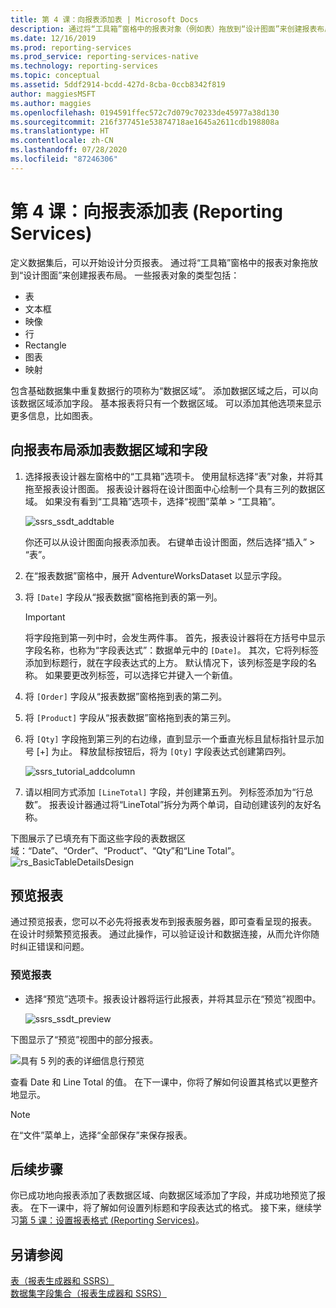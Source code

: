 ```yaml
---
title: 第 4 课：向报表添加表 | Microsoft Docs
description: 通过将“工具箱”窗格中的报表对象（例如表）拖放到“设计图面”来创建报表布局。
ms.date: 12/16/2019
ms.prod: reporting-services
ms.prod_service: reporting-services-native
ms.technology: reporting-services
ms.topic: conceptual
ms.assetid: 5ddf2914-bcdd-427d-8cba-0ccb8342f819
author: maggiesMSFT
ms.author: maggies
ms.openlocfilehash: 0194591ffec572c7d079c70233de45977a38d130
ms.sourcegitcommit: 216f377451e53874718ae1645a2611cdb198808a
ms.translationtype: HT
ms.contentlocale: zh-CN
ms.lasthandoff: 07/28/2020
ms.locfileid: "87246306"
---
```

# <a name="lesson-4-add-a-table-to-the-report-reporting-services"></a>第 4 课：向报表添加表 (Reporting Services)

定义数据集后，可以开始设计分页报表。 通过将“工具箱”窗格中的报表对象拖放到“设计图面”来创建报表布局。 一些报表对象的类型包括：

- 表
- 文本框
- 映像
- 行
- Rectangle
- 图表
- 映射

包含基础数据集中重复数据行的项称为“数据区域”。 添加数据区域之后，可以向该数据区域添加字段。 基本报表将只有一个数据区域。 可以添加其他选项来显示更多信息，比如图表。

## <a name="add-a-table-data-region-and-fields-to-a-report-layout"></a>向报表布局添加表数据区域和字段

1. 选择报表设计器左窗格中的“工具箱”选项卡。 使用鼠标选择“表”对象，并将其拖至报表设计图面。 报表设计器将在设计图面中心绘制一个具有三列的数据区域。 如果没有看到“工具箱”选项卡，选择“视图”菜单 > “工具箱”。

    ![ssrs_ssdt_addtable](media/ssrs-ssdt-addtable.png)

    你还可以从设计图面向报表添加表。 右键单击设计图面，然后选择“插入” > “表”。

2. 在“报表数据”窗格中，展开 AdventureWorksDataset 以显示字段。

3. 将 `[Date]` 字段从“报表数据”窗格拖到表的第一列。

    > [!IMPORTANT]
    > 将字段拖到第一列中时，会发生两件事。 首先，报表设计器将在方括号中显示字段名称，也称为“字段表达式”：数据单元中的 `[Date]`。 其次，它将列标签添加到标题行，就在字段表达式的上方。 默认情况下，该列标签是字段的名称。 如果要更改列标签，可以选择它并键入一个新值。

4. 将 `[Order]` 字段从“报表数据”窗格拖到表的第二列。

5. 将 `[Product]` 字段从“报表数据”窗格拖到表的第三列。

6. 将 `[Qty]` 字段拖到第三列的右边缘，直到显示一个垂直光标且鼠标指针显示加号 [+] 为止。 释放鼠标按钮后，将为 `[Qty]` 字段表达式创建第四列。

    ![ssrs_tutorial_addcolumn](media/ssrs-tutorial-addcolumn.png)

7. 请以相同方式添加 `[LineTotal]` 字段，并创建第五列。 列标签添加为“行总数”。 报表设计器通过将“LineTotal”拆分为两个单词，自动创建该列的友好名称。

下图展示了已填充有下面这些字段的表数据区域：“Date”、“Order”、“Product”、“Qty”和“Line Total”。
![rs_BasicTableDetailsDesign](media/rs-basictabledetailsdesign.png)

## <a name="preview-your-report"></a>预览报表

通过预览报表，您可以不必先将报表发布到报表服务器，即可查看呈现的报表。 在设计时频繁预览报表。 通过此操作，可以验证设计和数据连接，从而允许你随时纠正错误和问题。

### <a name="to-preview-a-report"></a>预览报表

- 选择“预览”选项卡。报表设计器将运行此报表，并将其显示在“预览”视图中。

    ![ssrs_ssdt_preview](media/ssrs-ssdt-preview.png)

下图显示了“预览”视图中的部分报表。

   ![具有 5 列的表的详细信息行预览](media/rs-basictabledetailspreview.png "具有 5 列的表的详细信息行预览")

查看 Date 和 Line Total 的值。 在下一课中，你将了解如何设置其格式以更整齐地显示。

> [!NOTE]
> 在“文件”菜单上，选择“全部保存”来保存报表。

## <a name="next-steps"></a>后续步骤

你已成功地向报表添加了表数据区域、向数据区域添加了字段，并成功地预览了报表。 在下一课中，将了解如何设置列标题和字段表达式的格式。 接下来，继续学习[第 5 课：设置报表格式 &#40;Reporting Services&#41;](lesson-5-formatting-a-report-reporting-services.md)。
  
## <a name="see-also"></a>另请参阅

[表（报表生成器和 SSRS）](report-design/tables-report-builder-and-ssrs.md)  
[数据集字段集合（报表生成器和 SSRS）](report-data/dataset-fields-collection-report-builder-and-ssrs.md)  
